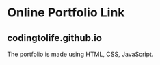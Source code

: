 # Online Portfolio Link
## codingtolife.github.io



The portfolio is made using HTML, CSS, JavaScript.
